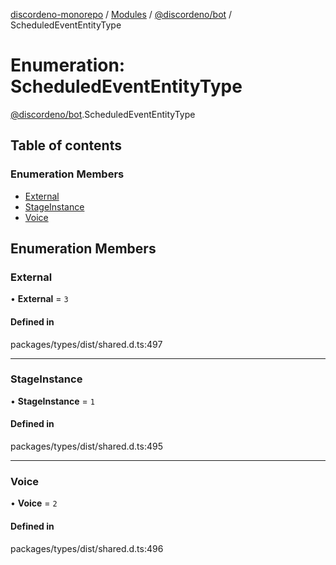 [discordeno-monorepo](../README.md) / [Modules](../modules.md) / [@discordeno/bot](../modules/discordeno_bot.md) / ScheduledEventEntityType

# Enumeration: ScheduledEventEntityType

[@discordeno/bot](../modules/discordeno_bot.md).ScheduledEventEntityType

## Table of contents

### Enumeration Members

- [External](discordeno_bot.ScheduledEventEntityType.md#external)
- [StageInstance](discordeno_bot.ScheduledEventEntityType.md#stageinstance)
- [Voice](discordeno_bot.ScheduledEventEntityType.md#voice)

## Enumeration Members

### External

• **External** = `3`

#### Defined in

packages/types/dist/shared.d.ts:497

---

### StageInstance

• **StageInstance** = `1`

#### Defined in

packages/types/dist/shared.d.ts:495

---

### Voice

• **Voice** = `2`

#### Defined in

packages/types/dist/shared.d.ts:496
